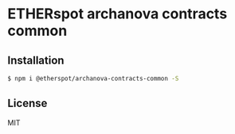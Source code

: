 # ETHERspot archanova contracts common

## Installation

```bash
$ npm i @etherspot/archanova-contracts-common -S
```

## License

MIT

